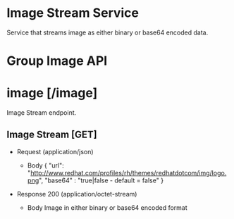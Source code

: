 # Image Stream Service

Service that streams image as either binary or base64 encoded data.

# Group Image API

# image [/image]

Image Stream endpoint.

## Image Stream [GET]

+ Request (application/json)
    + Body
            {
              "url": "http://www.redhat.com/profiles/rh/themes/redhatdotcom/img/logo.png",
              "base64" : "true|false - default = false"
            }

+ Response 200 (application/octet-stream)
    + Body
            Image in either binary or base64 encoded format
